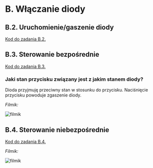 # B. Włączanie diody

## B.2. Uruchomienie/gaszenie diody

[Kod do zadania B.2.](./b2.c)

## B.3. Sterowanie bezpośrednie

[Kod do zadania B.3.](./b3.c)

### Jaki stan przycisku związany jest z jakim stanem diody?

Dioda przyjmuję przeciwny stan w stosunku do przycisku. Naciśnięcie przycisku
powoduje zgaszenie diody.

*Filmik:*

![filmik](./b3.gif)

## B.4. Sterowanie niebezpośrednie

[Kod do zadania B.4.](./b4.c)

*Filmik:*

![filmik](./b4.gif)
